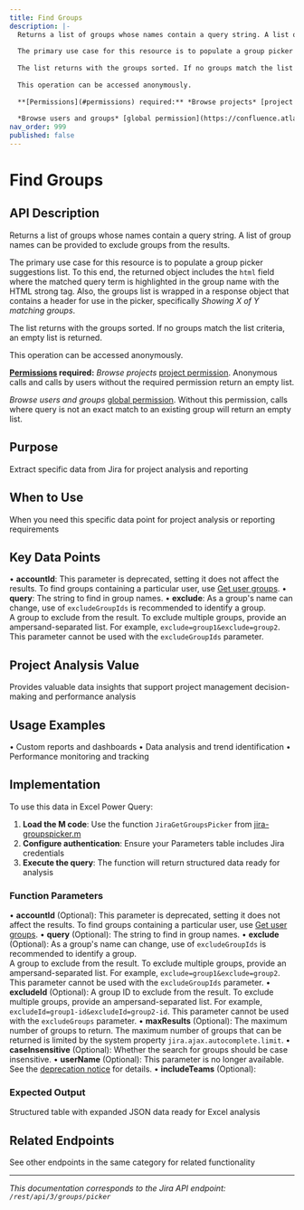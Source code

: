 ```yaml
---
title: Find Groups
description: |-
  Returns a list of groups whose names contain a query string. A list of group names can be provided to exclude groups from the results.
  
  The primary use case for this resource is to populate a group picker suggestions list. To this end, the returned object includes the `html` field where the matched query term is highlighted in the group name with the HTML strong tag. Also, the groups list is wrapped in a response object that contains a header for use in the picker, specifically *Showing X of Y matching groups*.
  
  The list returns with the groups sorted. If no groups match the list criteria, an empty list is returned.
  
  This operation can be accessed anonymously.
  
  **[Permissions](#permissions) required:** *Browse projects* [project permission](https://confluence.atlassian.com/x/yodKLg). Anonymous calls and calls by users without the required permission return an empty list.
  
  *Browse users and groups* [global permission](https://confluence.atlassian.com/x/x4dKLg). Without this permission, calls where query is not an exact match to an existing group will return an empty list.
nav_order: 999
published: false
---
```


# Find Groups

## API Description
Returns a list of groups whose names contain a query string. A list of group names can be provided to exclude groups from the results.

The primary use case for this resource is to populate a group picker suggestions list. To this end, the returned object includes the `html` field where the matched query term is highlighted in the group name with the HTML strong tag. Also, the groups list is wrapped in a response object that contains a header for use in the picker, specifically *Showing X of Y matching groups*.

The list returns with the groups sorted. If no groups match the list criteria, an empty list is returned.

This operation can be accessed anonymously.

**[Permissions](#permissions) required:** *Browse projects* [project permission](https://confluence.atlassian.com/x/yodKLg). Anonymous calls and calls by users without the required permission return an empty list.

*Browse users and groups* [global permission](https://confluence.atlassian.com/x/x4dKLg). Without this permission, calls where query is not an exact match to an existing group will return an empty list.

## Purpose
Extract specific data from Jira for project analysis and reporting

## When to Use
When you need this specific data point for project analysis or reporting requirements

## Key Data Points
• **accountId**: This parameter is deprecated, setting it does not affect the results. To find groups containing a particular user, use [Get user groups](#api-rest-api-3-user-groups-get).
• **query**: The string to find in group names.
• **exclude**: As a group's name can change, use of `excludeGroupIds` is recommended to identify a group.  
A group to exclude from the result. To exclude multiple groups, provide an ampersand-separated list. For example, `exclude=group1&exclude=group2`. This parameter cannot be used with the `excludeGroupIds` parameter.

## Project Analysis Value
Provides valuable data insights that support project management decision-making and performance analysis

## Usage Examples
• Custom reports and dashboards
• Data analysis and trend identification
• Performance monitoring and tracking

## Implementation
To use this data in Excel Power Query:

1. **Load the M code**: Use the function `JiraGetGroupsPicker` from [jira-groupspicker.m](../assets/jira-groupspicker.m)
2. **Configure authentication**: Ensure your Parameters table includes Jira credentials
3. **Execute the query**: The function will return structured data ready for analysis

### Function Parameters
• **accountId** (Optional): This parameter is deprecated, setting it does not affect the results. To find groups containing a particular user, use [Get user groups](#api-rest-api-3-user-groups-get).
• **query** (Optional): The string to find in group names.
• **exclude** (Optional): As a group's name can change, use of `excludeGroupIds` is recommended to identify a group.  
A group to exclude from the result. To exclude multiple groups, provide an ampersand-separated list. For example, `exclude=group1&exclude=group2`. This parameter cannot be used with the `excludeGroupIds` parameter.
• **excludeId** (Optional): A group ID to exclude from the result. To exclude multiple groups, provide an ampersand-separated list. For example, `excludeId=group1-id&excludeId=group2-id`. This parameter cannot be used with the `excludeGroups` parameter.
• **maxResults** (Optional): The maximum number of groups to return. The maximum number of groups that can be returned is limited by the system property `jira.ajax.autocomplete.limit`.
• **caseInsensitive** (Optional): Whether the search for groups should be case insensitive.
• **userName** (Optional): This parameter is no longer available. See the [deprecation notice](https://developer.atlassian.com/cloud/jira/platform/deprecation-notice-user-privacy-api-migration-guide/) for details.
• **includeTeams** (Optional): 

### Expected Output
Structured table with expanded JSON data ready for Excel analysis

## Related Endpoints
See other endpoints in the same category for related functionality

---
*This documentation corresponds to the Jira API endpoint: `/rest/api/3/groups/picker`*
